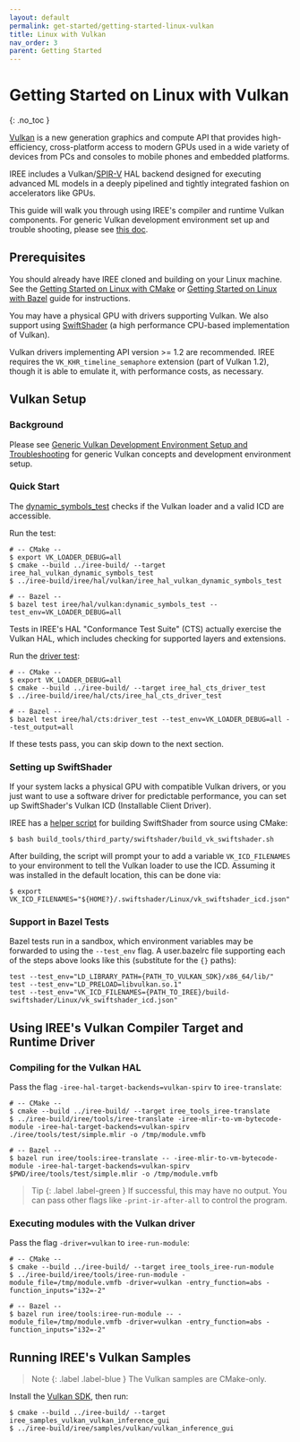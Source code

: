 ```yaml
---
layout: default
permalink: get-started/getting-started-linux-vulkan
title: Linux with Vulkan
nav_order: 3
parent: Getting Started
---
```


# Getting Started on Linux with Vulkan
{: .no_toc }

[Vulkan](https://www.khronos.org/vulkan/) is a new generation graphics and
compute API that provides high-efficiency, cross-platform access to modern GPUs
used in a wide variety of devices from PCs and consoles to mobile phones and
embedded platforms.

IREE includes a Vulkan/[SPIR-V](https://www.khronos.org/registry/spir-v/) HAL
backend designed for executing advanced ML models in a deeply pipelined and
tightly integrated fashion on accelerators like GPUs.

This guide will walk you through using IREE's compiler and runtime Vulkan
components. For generic Vulkan development environment set up and trouble
shooting, please see [this doc](generic_vulkan_env_setup.md).

## Prerequisites

You should already have IREE cloned and building on your Linux machine. See the
[Getting Started on Linux with CMake](getting_started_linux_cmake.md) or
[Getting Started on Linux with Bazel](getting_started_linux_bazel.md) guide for
instructions.

You may have a physical GPU with drivers supporting Vulkan. We also support
using [SwiftShader](https://swiftshader.googlesource.com/SwiftShader/) (a high
performance CPU-based implementation of Vulkan).

Vulkan drivers implementing API version >= 1.2 are recommended. IREE requires
the `VK_KHR_timeline_semaphore` extension (part of Vulkan 1.2), though it is
able to emulate it, with performance costs, as necessary.

## Vulkan Setup

### Background

Please see
[Generic Vulkan Development Environment Setup and Troubleshooting](generic_vulkan_env_setup.md)
for generic Vulkan concepts and development environment setup.

### Quick Start

The
[dynamic_symbols_test](https://github.com/google/iree/blob/main/iree/hal/vulkan/dynamic_symbols_test.cc)
checks if the Vulkan loader and a valid ICD are accessible.

Run the test:

```shell
# -- CMake --
$ export VK_LOADER_DEBUG=all
$ cmake --build ../iree-build/ --target iree_hal_vulkan_dynamic_symbols_test
$ ../iree-build/iree/hal/vulkan/iree_hal_vulkan_dynamic_symbols_test

# -- Bazel --
$ bazel test iree/hal/vulkan:dynamic_symbols_test --test_env=VK_LOADER_DEBUG=all
```

Tests in IREE's HAL "Conformance Test Suite" (CTS) actually exercise the Vulkan
HAL, which includes checking for supported layers and extensions.

Run the
[driver test](https://github.com/google/iree/blob/main/iree/hal/cts/driver_test.cc):

```shell
# -- CMake --
$ export VK_LOADER_DEBUG=all
$ cmake --build ../iree-build/ --target iree_hal_cts_driver_test
$ ../iree-build/iree/hal/cts/iree_hal_cts_driver_test

# -- Bazel --
$ bazel test iree/hal/cts:driver_test --test_env=VK_LOADER_DEBUG=all --test_output=all
```

If these tests pass, you can skip down to the next section.

### Setting up SwiftShader

If your system lacks a physical GPU with compatible Vulkan drivers, or you just
want to use a software driver for predictable performance, you can set up
SwiftShader's Vulkan ICD (Installable Client Driver).

IREE has a
[helper script](https://github.com/google/iree/blob/main/build_tools/third_party/swiftshader/build_vk_swiftshader.sh)
for building SwiftShader from source using CMake:

```shell
$ bash build_tools/third_party/swiftshader/build_vk_swiftshader.sh
```

<!-- TODO(scotttodd): Steps to download prebuilt binaries when they exist -->

After building, the script will prompt your to add a variable `VK_ICD_FILENAMES`
to your environment to tell the Vulkan loader to use the ICD. Assuming it was
installed in the default location, this can be done via:

```shell
$ export VK_ICD_FILENAMES="${HOME?}/.swiftshader/Linux/vk_swiftshader_icd.json"
```

### Support in Bazel Tests

Bazel tests run in a sandbox, which environment variables may be forwarded to
using the `--test_env` flag. A user.bazelrc file supporting each of the steps
above looks like this (substitute for the `{}` paths):

```
test --test_env="LD_LIBRARY_PATH={PATH_TO_VULKAN_SDK}/x86_64/lib/"
test --test_env="LD_PRELOAD=libvulkan.so.1"
test --test_env="VK_ICD_FILENAMES={PATH_TO_IREE}/build-swiftshader/Linux/vk_swiftshader_icd.json"
```

## Using IREE's Vulkan Compiler Target and Runtime Driver

### Compiling for the Vulkan HAL

Pass the flag `-iree-hal-target-backends=vulkan-spirv` to `iree-translate`:

```shell
# -- CMake --
$ cmake --build ../iree-build/ --target iree_tools_iree-translate
$ ../iree-build/iree/tools/iree-translate -iree-mlir-to-vm-bytecode-module -iree-hal-target-backends=vulkan-spirv ./iree/tools/test/simple.mlir -o /tmp/module.vmfb

# -- Bazel --
$ bazel run iree/tools:iree-translate -- -iree-mlir-to-vm-bytecode-module -iree-hal-target-backends=vulkan-spirv $PWD/iree/tools/test/simple.mlir -o /tmp/module.vmfb
```

> Tip
> {: .label .label-green }
> If successful, this may have no output. You can pass
> other flags like `-print-ir-after-all` to control the program.

### Executing modules with the Vulkan driver

Pass the flag `-driver=vulkan` to `iree-run-module`:

```shell
# -- CMake --
$ cmake --build ../iree-build/ --target iree_tools_iree-run-module
$ ../iree-build/iree/tools/iree-run-module -module_file=/tmp/module.vmfb -driver=vulkan -entry_function=abs -function_inputs="i32=-2"

# -- Bazel --
$ bazel run iree/tools:iree-run-module -- -module_file=/tmp/module.vmfb -driver=vulkan -entry_function=abs -function_inputs="i32=-2"
```

## Running IREE's Vulkan Samples

> Note
> {: .label .label-blue }
> The Vulkan samples are CMake-only.

Install the [Vulkan SDK](https://www.lunarg.com/vulkan-sdk/), then run:

```shell
$ cmake --build ../iree-build/ --target iree_samples_vulkan_vulkan_inference_gui
$ ../iree-build/iree/samples/vulkan/vulkan_inference_gui
```